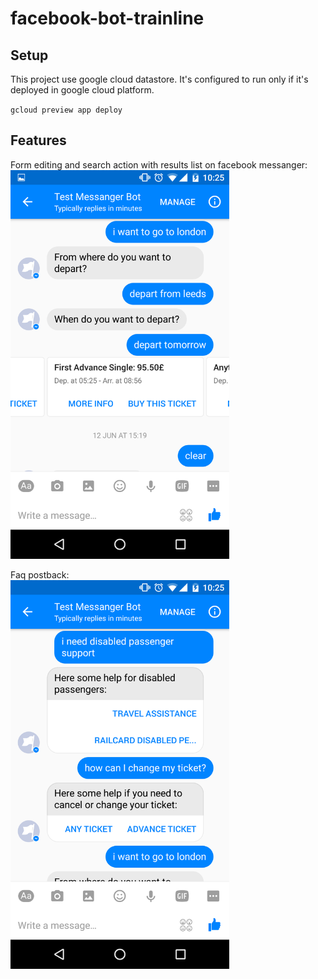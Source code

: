 # facebook-bot-trainline

## Setup

This project use google cloud datastore. It's configured to run only if it's deployed in google cloud platform.

`gcloud preview app deploy`

## Features

Form editing and search action with results list on facebook messanger:
<br>
<img src="https://github.com/marcolanaro/facebook-bot-trainline/blob/master/search-form.png" alt="Search form" width="350px">

Faq postback:
<br>
<img src="https://github.com/marcolanaro/facebook-bot-trainline/blob/master/postback-faq.png" alt="Faq postback" width="350px">
